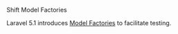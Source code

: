 Shift Model Factories

Laravel 5.1 introduces [Model Factories][1] to facilitate testing.

[1]: https://laravel.com/docs/5.1/testing#model-factories
